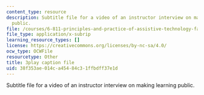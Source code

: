 ```yaml
---
content_type: resource
description: Subtitle file for a video of an instructor interview on making learning
  public.
file: /courses/6-811-principles-and-practice-of-assistive-technology-fall-2014/38f353ae014ca45484c31ffbdff37e1d_0IF8oBg_Zd8.srt
file_type: application/x-subrip
learning_resource_types: []
license: https://creativecommons.org/licenses/by-nc-sa/4.0/
ocw_type: OCWFile
resourcetype: Other
title: 3play caption file
uid: 38f353ae-014c-a454-84c3-1ffbdff37e1d
---
```

Subtitle file for a video of an instructor interview on making learning public.